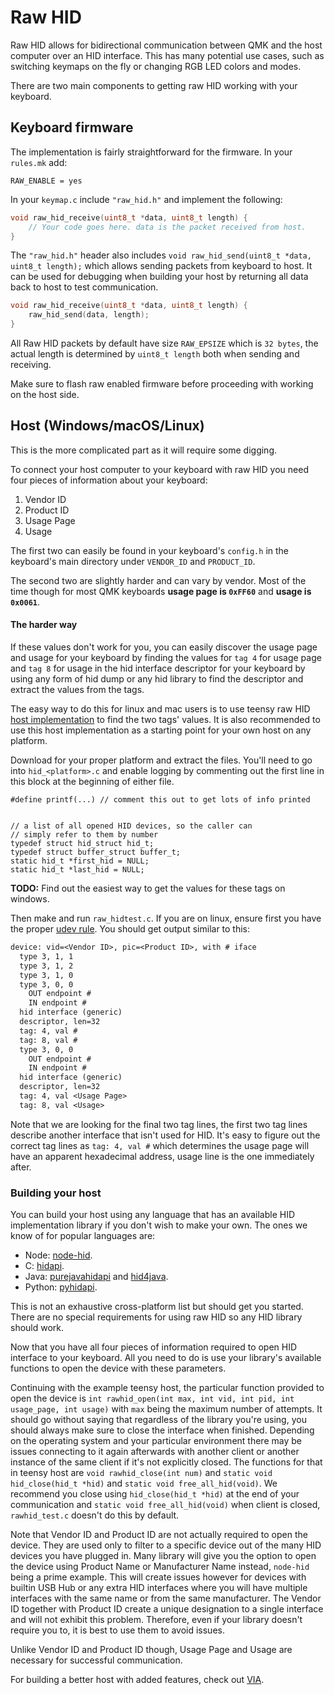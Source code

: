 # Raw HID

Raw HID allows for bidirectional communication between QMK and the host computer over an HID interface. This has many potential use cases, such as switching keymaps on the fly or changing RGB LED colors and modes.

There are two main components to getting raw HID working with your keyboard.

## Keyboard firmware

The implementation is fairly straightforward for the firmware.
In your `rules.mk` add:

```make
RAW_ENABLE = yes
```

In your `keymap.c` include `"raw_hid.h"` and implement the following:

```C
void raw_hid_receive(uint8_t *data, uint8_t length) {
    // Your code goes here. data is the packet received from host.
}
```

The `"raw_hid.h"` header also includes `void raw_hid_send(uint8_t *data, uint8_t length);`
which allows sending packets from keyboard to host. It can be used for debugging when building your host by returning all data back to host to test communication.

```C
void raw_hid_receive(uint8_t *data, uint8_t length) {
    raw_hid_send(data, length);
}
```

All Raw HID packets by default have size `RAW_EPSIZE` which is `32 bytes`, the actual length is determined by `uint8_t length` both when sending and receiving.

Make sure to flash raw enabled firmware before proceeding with working on the host side.

## Host (Windows/macOS/Linux)

This is the more complicated part as it will require some digging.

To connect your host computer to your keyboard with raw HID you need four pieces of information about your keyboard:

1. Vendor ID
2. Product ID
3. Usage Page
4. Usage

The first two can easily be found in your keyboard's `config.h` in the keyboard's main directory under `VENDOR_ID` and `PRODUCT_ID`.

The second two are slightly harder and can vary by vendor. Most of the time though for most QMK keyboards **usage page is `0xFF60`** and **usage is `0x0061`**.

#### The harder way

If these values don't work for you, you can easily discover the usage page and usage for your keyboard by finding the values for `tag 4` for usage page and `tag 8` for usage in the hid interface descriptor for your keyboard by using any form of hid dump or any hid library to find the descriptor and extract the values from the tags.
 
The easy way to do this for linux and mac users is to use teensy raw HID [host implementation](https://www.pjrc.com/teensy/rawhid.html "PJRC Teensy") to find the two tags' values. It is also recommended to use this host implementation as a starting point for your own host on any platform.

Download for your proper platform and extract the files. You'll need to go into `hid_<platform>.c` and enable logging by commenting out the first line in this block at the beginning of either file.

```
#define printf(...) // comment this out to get lots of info printed


// a list of all opened HID devices, so the caller can
// simply refer to them by number
typedef struct hid_struct hid_t;
typedef struct buffer_struct buffer_t;
static hid_t *first_hid = NULL;
static hid_t *last_hid = NULL;
```

**TODO:** Find out the easiest way to get the values for these tags on windows.

Then make and run `raw_hidtest.c`. If you are on linux, ensure first you have the proper [udev rule](https://docs.qmk.fm/#/faq_build?id=linux-udev-rules).
You should get output similar to this:

```txt
device: vid=<Vendor ID>, pic=<Product ID>, with # iface
  type 3, 1, 1
  type 3, 1, 2
  type 3, 1, 0
  type 3, 0, 0
    OUT endpoint #
    IN endpoint #
  hid interface (generic)
  descriptor, len=32
  tag: 4, val #
  tag: 8, val #
  type 3, 0, 0
    OUT endpoint #
    IN endpoint #
  hid interface (generic)
  descriptor, len=32
  tag: 4, val <Usage Page>
  tag: 8, val <Usage>
```

Note that we are looking for the final two tag lines, the first two tag lines describe another interface that isn't used for HID. It's easy to figure out the correct tag lines as `tag: 4, val #` which determines the usage page will have an apparent hexadecimal address, usage line is the one immediately after. 

### Building your host

You can build your host using any language that has an available HID implementation library if you don't wish to make your own. The ones we know of for popular languages are:

* Node: [node-hid](https://github.com/node-hid/node-hid).
* C: [hidapi](https://github.com/signal11/hidapi).
* Java: [purejavahidapi](https://github.com/nyholku/purejavahidapi) and [hid4java](https://github.com/gary-rowe/hid4java).
* Python: [pyhidapi](https://pypi.org/project/hid/).

This is not an exhaustive cross-platform list but should get you started. There are no special requirements for using raw HID so any HID library should work.

Now that you have all four pieces of information required to open HID interface to your keyboard. All you need to do is use your library's available functions to open the device with these parameters.

Continuing with the example teensy host, the particular function provided to open the device is `int rawhid_open(int max, int vid, int pid, int usage_page, int usage)` with `max` being the maximum number of attempts. It should go without saying that regardless of the library you're using, you should always make sure to close the interface when finished. Depending on the operating system and your particular environment there may be issues connecting to it again afterwards with another client or another instance of the same client if it's not explicitly closed. The functions for that in teensy host are `void rawhid_close(int num)` and `static void hid_close(hid_t *hid)` and `static void free_all_hid(void)`. We recommend you close using `hid_close(hid_t *hid)` at the end of your communication and `static void free_all_hid(void)` when client is closed, `rawhid_test.c` doesn't do this by default.

Note that Vendor ID and Product ID are not actually required to open the device. They are used only to filter to a specific device out of the many HID devices you have plugged in. Many library will give you the option to open the device using Product Name or Manufacturer Name instead, `node-hid` being a prime example. This will create issues however for devices with builtin USB Hub or any extra HID interfaces where you will have multiple interfaces with the same name or from the same manufacturer. The Vendor ID together with Product ID create a unique designation to a single interface and will not exhibit this problem. Therefore, even if your library doesn't require you to, it is best to use them to avoid issues.

Unlike Vendor ID and Product ID though, Usage Page and Usage are necessary for successful communication.

For building a better host with added features, check out [VIA](https://github.com/olivia/via-config).
